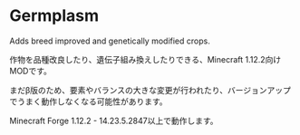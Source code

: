 # Germplasm
Adds breed improved and genetically modified crops.

作物を品種改良したり、遺伝子組み換えしたりできる、Minecraft 1.12.2向けMODです。

まだβ版のため、要素やバランスの大きな変更が行われたり、バージョンアップでうまく動作しなくなる可能性があります。

Minecraft Forge 1.12.2 - 14.23.5.2847以上で動作します。
